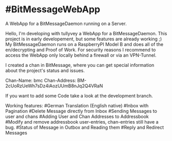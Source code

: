 #BitMessageWebApp
================

A WebApp for a BitMessageDaemon running on a Server.


Hello, I'm developing with tullyvey a WebApp for a BitMessageDaemon. This
project is in early developement, but some features are already working ;)
My BitMessageDaemon runs on a RaspberryPI Model B and does all of the
en/decrypting and Proof of Work. For security reasons I recommend to access the
WebApp only locally behind a firewall or via an VPN-Tunnel.

I created a chan in BitMessage, where you can get special information about the
project's status and issues.

Chan-Name: bmc
Chan-Address: BM-2cUoRzUeWh7sDz4iAozUUmB8nJq2Q4VRaN

If you want to add some Code take a look at the development branch.


Working features:
#German Translation (English native)
#Inbox with Pagination
#Delete Message directly from Inbox
#Sending Messages to user and chans
#Adding User and Chan Addresses to Addressbook
#Modify and remove addressbook user-entries, chan-entries still have a bug.
#Status of Message in Outbox and Reading them
#Reply and Redirect Messages
